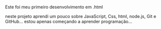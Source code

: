 Este foi meu primeiro desenvolvimento em .html


neste projeto aprendi um pouco sobre JavaScript, Css, html, node.js, Git e GitHub...
estou apenas começando a aprender programação...